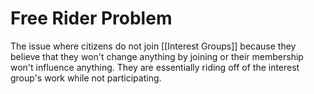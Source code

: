 # Free Rider Problem
The issue where citizens do not join [[Interest Groups]] because they believe that they won't change anything by joining or their membership won't influence anything. They are essentially riding off of the interest group's work while not participating.